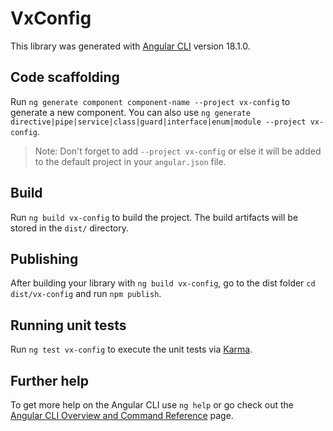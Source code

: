 # VxConfig

This library was generated with [Angular CLI](https://github.com/angular/angular-cli) version 18.1.0.

## Code scaffolding

Run `ng generate component component-name --project vx-config` to generate a new component. You can also use `ng generate directive|pipe|service|class|guard|interface|enum|module --project vx-config`.

> Note: Don't forget to add `--project vx-config` or else it will be added to the default project in your `angular.json` file.

## Build

Run `ng build vx-config` to build the project. The build artifacts will be stored in the `dist/` directory.

## Publishing

After building your library with `ng build vx-config`, go to the dist folder `cd dist/vx-config` and run `npm publish`.

## Running unit tests

Run `ng test vx-config` to execute the unit tests via [Karma](https://karma-runner.github.io).

## Further help

To get more help on the Angular CLI use `ng help` or go check out the [Angular CLI Overview and Command Reference](https://angular.dev/tools/cli) page.
